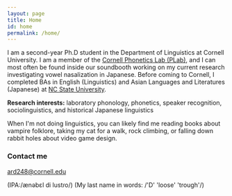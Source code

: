```yaml
---
layout: page
title: Home
id: home
permalink: /home/
---
```


I am a second-year Ph.D student in the Department of Linguistics at Cornell University. I am a member of the <a target="_blank" rel="noopener" href="https://conf.ling.cornell.edu/">Cornell Phonetics Lab (PLab)</a>, and I can most often be found inside our soundbooth working on my current research investigating vowel nasalization in Japanese. Before coming to Cornell, I completed BAs in English (Linguistics) and Asian Languages and Literatures (Japanese) at <a target="_blank" rel="noopener" href="https://linguistics.chass.ncsu.edu/">NC State University</a>. 

<b>Research interests:</b> laboratory phonology, phonetics, speaker recognition, sociolinguistics, and historical Japanese linguistics

<!-- link 'cat' to an image of corny --> 
When I'm not doing linguistics, you can likely find me reading books about vampire folklore, taking my cat for a walk, rock climbing, or falling down rabbit holes about video game design. 

### Contact me

[ard248@cornell.edu](mailto:ard248@cornell.edu)

(IPA:/ænəbɛl di lustɾo/)
(My last name in words: /'D' 'loose' 'trough'/)

